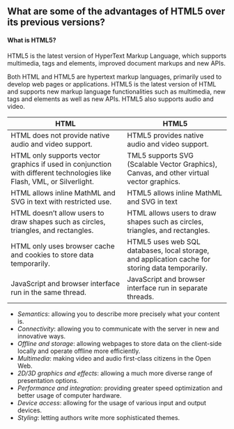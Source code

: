 ## What are some of the advantages of HTML5 over its previous versions?

#### What is HTML5?

HTML5 is the latest version of HyperText Markup Language, which supports multimedia, tags and elements, improved document markups and new APIs.

Both HTML and HTML5 are hypertext markup languages, primarily used to develop web pages or applications. HTML5 is the latest version of HTML and supports new markup language functionalities such as multimedia, new tags and elements as well as new APIs. HTML5 also supports audio and video.

|      HTML     | HTML5 |
| ------------- | ------------- |
| HTML does not provide native audio and video support.   | HTML5 provides native audio and video support.  |
| HTML only supports vector graphics if used in conjunction with different technologies like Flash, VML, or Silverlight.  | TML5 supports SVG (Scalable Vector Graphics), Canvas, and other virtual vector graphics.  |
| HTML allows inline MathML and SVG in text with restricted use. | HTML5 allows inline MathML and SVG in text |
| HTML doesn’t allow users to draw shapes such as circles, triangles, and rectangles. | HTML allows users to draw shapes such as circles, triangles, and rectangles. |
| HTML only uses browser cache and cookies to store data temporarily.  | HTML5 uses web SQL databases, local storage, and application cache for storing data temporarily. |
| JavaScript and browser interface run in the same thread. | JavaScript and browser interface run in separate threads. |

* *Semantics*: allowing you to describe more precisely what your content is.
* *Connectivity*: allowing you to communicate with the server in new and innovative ways.
* *Offline and storage*: allowing webpages to store data on the client-side locally and operate offline more efficiently.
* *Multimedia*: making video and audio first-class citizens in the Open Web.
* *2D/3D graphics and effects*: allowing a much more diverse range of presentation options.
* *Performance and integration*: providing greater speed optimization and better usage of computer hardware.
* *Device access*: allowing for the usage of various input and output devices.
* *Styling*: letting authors write more sophisticated themes.